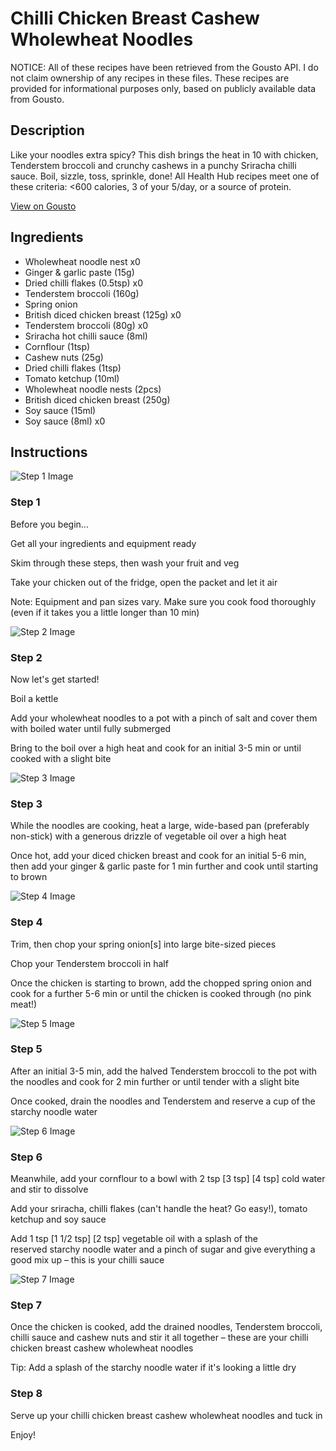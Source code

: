 # Chilli Chicken Breast Cashew Wholewheat Noodles

NOTICE: All of these recipes have been retrieved from the Gousto API. I do not claim ownership of any recipes in these files. These recipes are provided for informational purposes only, based on publicly available data from Gousto.

## Description

Like your noodles extra spicy? This dish brings the heat in 10 with chicken, Tenderstem broccoli and crunchy cashews in a punchy Sriracha chilli sauce. Boil, sizzle, toss, sprinkle, done! All Health Hub recipes meet one of these criteria: <600 calories, 3 of your 5/day, or a source of protein.


[View on Gousto](https://www.gousto.co.uk/recipes/cookbook/10-min-chilli-chicken-breast-cashew-wholewheat-noodles)

## Ingredients

- Wholewheat noodle nest x0
- Ginger & garlic paste (15g)
- Dried chilli flakes (0.5tsp) x0
- Tenderstem broccoli (160g)
- Spring onion
- British diced chicken breast (125g) x0
- Tenderstem broccoli (80g) x0
- Sriracha hot chilli sauce (8ml)
- Cornflour (1tsp)
- Cashew nuts (25g)
- Dried chilli flakes (1tsp)
- Tomato ketchup (10ml)
- Wholewheat noodle nests (2pcs)
- British diced chicken breast (250g)
- Soy sauce (15ml)
- Soy sauce (8ml) x0

## Instructions

![Step 1 Image](https://production-media.gousto.co.uk/cms/recipe-step-image/Admin10mm-Step-1-1678271309315-x200.jpg)

### Step 1

Before you begin...

Get all your ingredients and equipment ready

Skim through these steps, then wash your fruit and veg

Take your chicken out of the fridge, open the packet and let it air

Note: Equipment and pan sizes vary. Make sure you cook food thoroughly (even if it takes you a little longer than 10 min)

![Step 2 Image](https://production-media.gousto.co.uk/cms/recipe-step-image/Step-2-1678271316641-x200.jpg)

### Step 2

Now let's get started!

Boil a kettle

Add your wholewheat noodles to a pot with a pinch of salt and cover them with boiled water until fully submerged

Bring to the boil over a high heat and cook for an initial 3-5 min or until cooked with a slight bite

![Step 3 Image](https://production-media.gousto.co.uk/cms/recipe-step-image/Step-3-1678271321825-x200.jpg)

### Step 3

While the noodles are cooking, heat a large, wide-based pan (preferably non-stick) with a generous drizzle of vegetable oil over a high heat

Once hot, add your diced chicken breast and cook for an initial 5-6 min, then add your ginger & garlic paste for 1 min further and cook until starting to brown

![Step 4 Image](https://production-media.gousto.co.uk/cms/recipe-step-image/Step-4-1678271326082-x200.jpg)

### Step 4

Trim, then chop your spring onion[s] into large bite-sized pieces

Chop your Tenderstem broccoli in half

Once the chicken is starting to brown, add the chopped spring onion and cook for a further 5-6 min or until the chicken is cooked through (no pink meat!)

![Step 5 Image](https://production-media.gousto.co.uk/cms/recipe-step-image/Step-5-1678271329729-x200.jpg)

### Step 5

After an initial 3-5 min, add the halved Tenderstem broccoli to the pot with the noodles and cook for 2 min further or until tender with a slight bite

Once cooked, drain the noodles and Tenderstem and reserve a cup of the starchy noodle water

![Step 6 Image](https://production-media.gousto.co.uk/cms/recipe-step-image/Step-6-1678271334756-x200.jpg)

### Step 6

Meanwhile, add your cornflour to a bowl with 2 tsp <span class="text-purple">[3 tsp] </span><span class="text-danger">[4 tsp] </span>cold water and stir to dissolve

Add your sriracha, chilli flakes (can't handle the heat? Go easy!), tomato ketchup and soy sauce

Add 1 tsp <span class="text-purple">[1 1/2 tsp]</span> <span class="text-danger">[2 tsp] </span>vegetable oil with a splash of the reserved starchy noodle water and a pinch of sugar and give everything a good mix up – this is your chilli sauce

![Step 7 Image](https://production-media.gousto.co.uk/cms/recipe-step-image/Step-7-1678271339594-x200.jpg)

### Step 7

Once the chicken is cooked, add the drained noodles, Tenderstem broccoli, chilli sauce and cashew nuts and stir it all together – these are your chilli chicken breast cashew wholewheat noodles

Tip: Add a splash of the starchy noodle water if it's looking a little dry

### Step 8

Serve up your chilli chicken breast cashew wholewheat noodles and tuck in

Enjoy!

